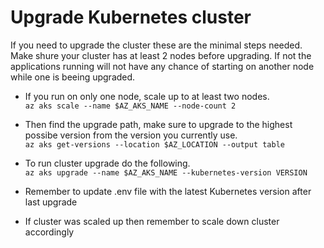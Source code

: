 # Upgrade Kubernetes cluster

If you need to upgrade the cluster these are the minimal steps needed. Make shure your cluster has at least 2 nodes before upgrading. If not the applications running will not have any chance of starting on another node while one is beeing upgraded.

- If you run on only one node, scale up to at least two nodes.   
  `az aks scale --name $AZ_AKS_NAME --node-count 2`

- Then find the upgrade path, make sure to upgrade to the highest possibe version from the version you currently use.  
  `az aks get-versions --location $AZ_LOCATION --output table`

- To run cluster upgrade do the following.  
  `az aks upgrade --name $AZ_AKS_NAME --kubernetes-version VERSION`

- Remember to update .env file with the latest Kubernetes version after last upgrade

- If cluster was scaled up then remember to scale down cluster accordingly